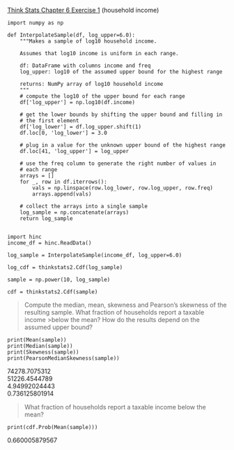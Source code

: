 [Think Stats Chapter 6 Exercise 1](http://greenteapress.com/thinkstats2/html/thinkstats2007.html#toc60) (household income)

```
import numpy as np

def InterpolateSample(df, log_upper=6.0):
    """Makes a sample of log10 household income.

    Assumes that log10 income is uniform in each range.

    df: DataFrame with columns income and freq
    log_upper: log10 of the assumed upper bound for the highest range

    returns: NumPy array of log10 household income
    """
    # compute the log10 of the upper bound for each range
    df['log_upper'] = np.log10(df.income)

    # get the lower bounds by shifting the upper bound and filling in
    # the first element
    df['log_lower'] = df.log_upper.shift(1)
    df.loc[0, 'log_lower'] = 3.0

    # plug in a value for the unknown upper bound of the highest range
    df.loc[41, 'log_upper'] = log_upper
    
    # use the freq column to generate the right number of values in
    # each range
    arrays = []
    for _, row in df.iterrows():
        vals = np.linspace(row.log_lower, row.log_upper, row.freq)
        arrays.append(vals)

    # collect the arrays into a single sample
    log_sample = np.concatenate(arrays)
    return log_sample


import hinc
income_df = hinc.ReadData()

log_sample = InterpolateSample(income_df, log_upper=6.0)

log_cdf = thinkstats2.Cdf(log_sample)

sample = np.power(10, log_sample)

cdf = thinkstats2.Cdf(sample)
```
>Compute the median, mean, skewness and Pearson’s skewness of the resulting sample. What fraction of households report a taxable income >below the mean? How do the results depend on the assumed upper bound?
```
print(Mean(sample))
print(Median(sample))
print(Skewness(sample))
print(PearsonMedianSkewness(sample))
```
74278.7075312  
51226.4544789  
4.94992024443  
0.736125801914  


> What fraction of households report a taxable income below the mean?  

`print(cdf.Prob(Mean(sample)))`

0.660005879567


```
